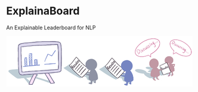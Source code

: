 # ExplainaBoard
An Explainable Leaderboard for NLP

<img src="./fig/logo-full-v2.png" width="500" class="center">
